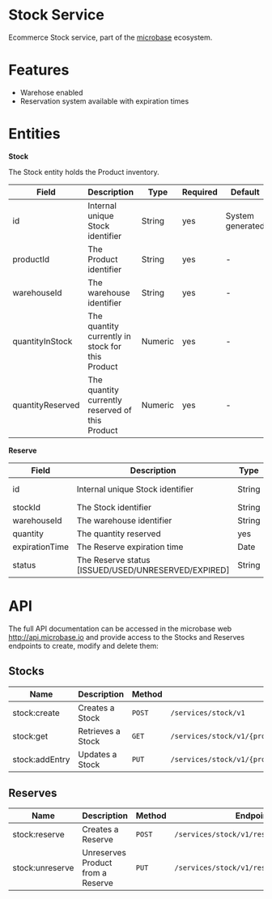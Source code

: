 # Stock Service

Ecommerce Stock service, part of the [microbase](http://microbase.io) 
ecosystem.

# Features

* Warehose enabled
* Reservation system available with expiration times

# Entities

**Stock**

The Stock entity holds the Product inventory.

Field | Description| Type | Required | Default
------|------------|------|----------|--------
id | Internal unique Stock identifier | String | yes | System generated
productId | The Product identifier | String | yes | -
warehouseId | The warehouse identifier | String | yes | -
quantityInStock | The quantity currently in stock for this Product | Numeric | yes | -
quantityReserved | The quantity currently reserved of this Product | Numeric | yes | -

**Reserve**

Field | Description| Type | Required | Default
------|------------|------|----------|--------
id | Internal unique Stock identifier | String | yes | System generated
stockId | The Stock identifier | String | yes | - 
warehouseId | The warehouse identifier | String | yes | -
quantity | The quantity reserved | yes | Number | -
expirationTime | The Reserve expiration time | Date | yes | -
status | The Reserve status [ISSUED/USED/UNRESERVED/EXPIRED] | String | yes | -

# API

The full API documentation can be accessed in the microbase web http://api.microbase.io 
and provide access to the Stocks and Reserves endpoints to create, 
modify and delete them:

## Stocks

Name | Description | Method | Endpoint
-----|-------------|--------|---------
stock:create | Creates a Stock | `POST` | `/services/stock/v1`
stock:get | Retrieves a Stock | `GET` | `/services/stock/v1/{productId}/warehouse/{warehouseId}`
stock:addEntry | Updates a Stock | `PUT` | `/services/stock/v1/{productId}/warehouse/{warehouseId}`

## Reserves

Name | Description | Method | Endpoint
-----|-------------|--------|---------
stock:reserve | Creates a Reserve | `POST` | `/services/stock/v1/reserve`
stock:unreserve | Unreserves Product from a Reserve | `PUT` | `/services/stock/v1/reserve/{reserveId}`
